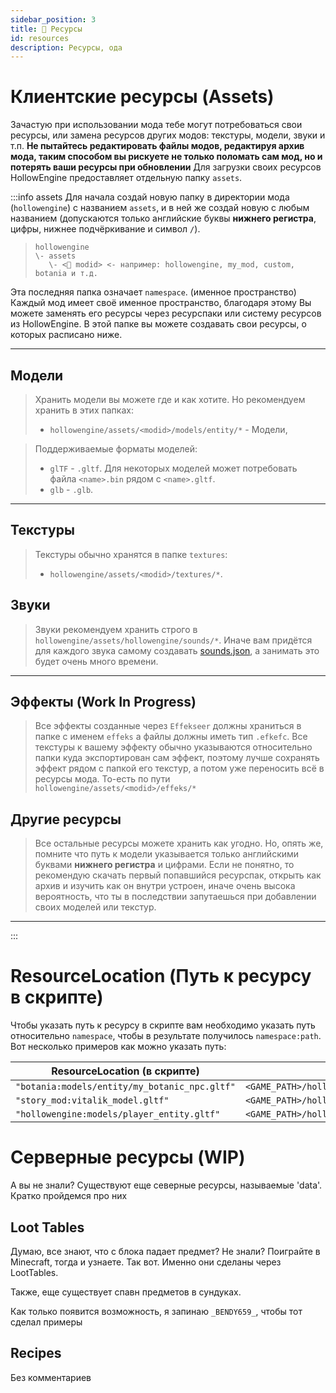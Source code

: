 ```yaml
---
sidebar_position: 3
title: 📁 Ресурсы
id: resources
description: Ресурсы, ода
---
```


# Клиентские ресурсы (Assets)
Зачастую при использовании мода тебе могут потребоваться свои ресурсы, или замена ресурсов других модов: текстуры, модели, звуки и т.п.
**Не пытайтесь редактировать файлы модов, редактируя архив мода, таким способом вы рискуете не только поломать сам мод, но и потерять ваши ресурсы при обновлении**
Для загрузки своих ресурсов HollowEngine предоставляет отдельную папку `assets`.

:::info assets
Для начала создай новую папку в директории мода (`hollowengine`) с названием `assets`, и в ней же создай новую с любым названием (допускаются только английские буквы **нижнего регистра**, цифры, нижнее подчёркивание и символ `/`).
> ```
> hollowengine
> \- assets
>    \- <📁 modid> <- например: hollowengine, my_mod, custom, botania и т.д.
> ```
Эта последняя папка означает `namespace`. (именное пространство) Каждый мод имеет своё именное пространство, благодаря этому Вы можете заменять его ресурсы через ресурспаки или систему ресурсов из HollowEngine.
В этой папке вы можете создавать свои ресурсы, о которых расписано ниже.

---

## Модели

> Хранить модели вы можете где и как хотите. Но рекомендуем хранить в этих папках:
> - `hollowengine/assets/<modid>/models/entity/*` - Модели,

> Поддерживаемые форматы моделей:  
> - `glTF` - `.gltf`. Для некоторых моделей может потребовать файла `<name>.bin` рядом с `<name>.gltf`.
> - `glb` - `.glb`.

---

## Текстуры

> Текстуры обычно хранятся в папке `textures`:
> - `hollowengine/assets/<modid>/textures/*`.


## Звуки
> Звуки рекомендуем хранить строго в `hollowengine/assets/hollowengine/sounds/*`. Иначе вам придётся для каждого звука самому создавать [sounds.json](https://minecraft.fandom.com/ru/wiki/Sounds.json), а занимать это будет очень много времени.

---

## Эффекты (Work In Progress)

> Все эффекты созданные через `Effekseer` должны храниться в папке с именем `effeks` а файлы должны иметь тип `.efkefc`.
> Все текстуры к вашему эффекту обычно указываются относительно папки куда экспортирован сам эффект, поэтому лучше сохранять эффект рядом с папкой его текстур, а потом уже переносить всё в ресурсы мода.
> То-есть по пути `hollowengine/assets/<modid>/effeks/*`

## Другие ресурсы

> Все остальные ресурсы можете хранить как угодно. Но, опять же, помните что путь к модели указывается только английскими буквами **нижнего регистра** и цифрами. Если не понятно, то рекомендую скачать первый попавшийся ресурспак, открыть как архив и изучить как он внутри устроен, иначе очень высока вероятность, что ты в последствии запутаешься при добавлении своих моделей или текстур.

---
:::

# ResourceLocation (Путь к ресурсу в скрипте)

Чтобы указать путь к ресурсу в скрипте вам необходимо указать путь относительно `namespace`, чтобы в результате получилось `namespace:path`. Вот несколько примеров как можно указать путь:

| ResourceLocation (в скрипте) | Путь к ресурсу (в проводнике) |
| --- | --- |
| `"botania:models/entity/my_botanic_npc.gltf"` | `<GAME_PATH>/hollowengine/assets/botania/models/entity/my_botanic_npc.gltf` |
| `"story_mod:vitalik_model.gltf"` | `<GAME_PATH>/hollowengine/assets/story_mod/vitalik_model.gltf` |
| `"hollowengine:models/player_entity.gltf"` | `<GAME_PATH>/hollowengine/assets/hollowengine/models/player_entity.gltf` |

# Серверные ресурсы (WIP)
А вы не знали? Существуют еще северные ресурсы, называемые 'data'.
Кратко пройдемся про них

## Loot Tables
Думаю, все знают, что с блока падает предмет? Не знали? Поиграйте в Minecraft, тогда и узнаете.
Так вот. Именно они сделаны через LootTables. 

Также, еще существует спавн предметов в сундуках.

Как только появится возможность, я запинаю `_BENDY659_`, чтобы тот сделал примеры

## Recipes
Без комментариев

